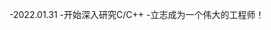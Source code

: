 -2022.01.31
-开始深入研究C/C++
-立志成为一个伟大的工程师！

<!---
Chai-Hao/Chai-Hao is a ✨ special ✨ repository because its `README.md` (this file) appears on your GitHub profile.
You can click the Preview link to take a look at your changes.
--->
